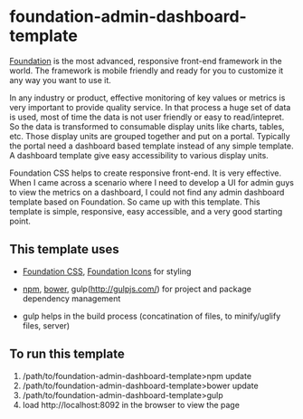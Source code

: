 # foundation-admin-dashboard-template


[Foundation](http://foundation.zurb.com/docs/index.html) is the most advanced, responsive front-end framework in the world. The framework is mobile friendly and ready for you to customize it any way you want to use it.


In any industry or product, effective monitoring of key values or metrics is very important to provide quality service. In that process a huge set of data is used, most of time the data is not user friendly or easy to read/intepret. So the data is transformed to consumable display units like charts, tables, etc. Those display units are grouped together and put on a portal. Typically the portal need a dashboard based template instead of any simple template. A dashboard template give easy accessibility to various display units.


Foundation CSS helps to create responsive front-end. It is very effective. When I came across a scenario where I need to develop a UI for admin guys to view the metrics on a dashboard, I could not find any admin dashboard template based on Foundation. So came up with this template. This template is simple, responsive, easy accessible, and a very good starting point.


## This template uses

* [Foundation CSS](http://foundation.zurb.com/docs/components/kitchen_sink.html), [Foundation Icons](http://zurb.com/playground/foundation-icon-fonts-3) for styling

* [npm](https://www.npmjs.com/), [bower](http://bower.io/), gulp(http://gulpjs.com/) for project and package dependency management

* gulp helps in the build process (concatination of files, to minify/uglify files, server)


## To run this template

1. /path/to/foundation-admin-dashboard-template>npm update
2. /path/to/foundation-admin-dashboard-template>bower update
3. /path/to/foundation-admin-dashboard-template>gulp
4. load http://localhost:8092 in the browser to view the page
